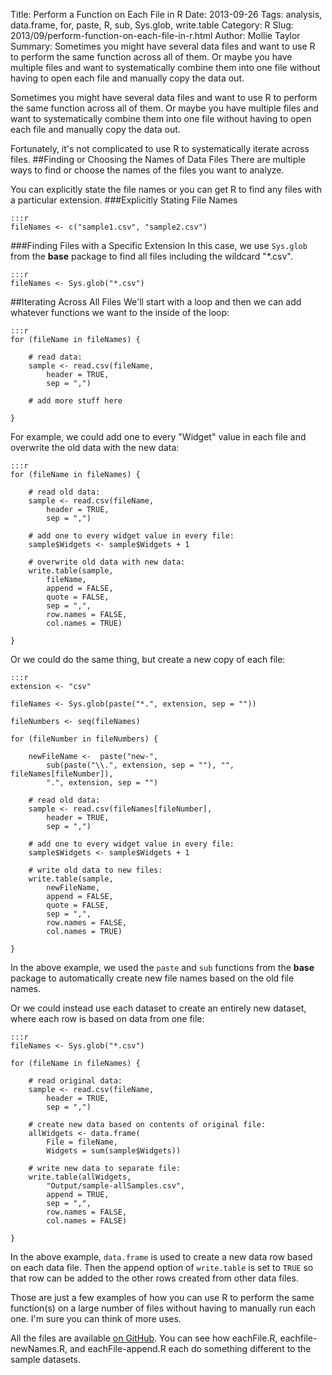 Title: Perform a Function on Each File in R
Date: 2013-09-26
Tags: analysis, data.frame, for, paste, R, sub, Sys.glob, write.table
Category: R
Slug: 2013/09/perform-function-on-each-file-in-r.html
Author: Mollie Taylor
Summary: Sometimes you might have several data files and want to use R to perform the same function across all of them. Or maybe you have multiple files and want to systematically combine them into one file without having to open each file and manually copy the data out.

Sometimes you might have several data files and want to use R to perform the same function across all of them. Or maybe you have multiple files and want to systematically combine them into one file without having to open each file and manually copy the data out.

Fortunately, it's not complicated to use R to systematically iterate across files.
##Finding or Choosing the Names of Data Files
There are multiple ways to find or choose the names of the files you want to analyze.

You can explicitly state the file names or you can get R to find any files with a particular extension.
###Explicitly Stating File Names

	:::r
	fileNames <- c("sample1.csv", "sample2.csv")

###Finding Files with a Specific Extension
In this case, we use ```Sys.glob``` from the **base** package to find all files including the wildcard "*.csv".

	:::r
	fileNames <- Sys.glob("*.csv")

##Iterating Across All Files
We'll start with a loop and then we can add whatever functions we want to the inside of the loop:

	:::r
	for (fileName in fileNames) {

		# read data:
		sample <- read.csv(fileName,
			header = TRUE,
			sep = ",")

		# add more stuff here

	}

For example, we could add one to every "Widget" value in each file and overwrite the old data with the new data:

	:::r
	for (fileName in fileNames) {

		# read old data:
		sample <- read.csv(fileName,
			header = TRUE,
			sep = ",")

		# add one to every widget value in every file:
		sample$Widgets <- sample$Widgets + 1
		
		# overwrite old data with new data:
		write.table(sample, 
			fileName,
			append = FALSE,
			quote = FALSE,
			sep = ",",
			row.names = FALSE,
			col.names = TRUE)

	}

Or we could do the same thing, but create a new copy of each file:

	:::r
	extension <- "csv"

	fileNames <- Sys.glob(paste("*.", extension, sep = ""))

	fileNumbers <- seq(fileNames)

	for (fileNumber in fileNumbers) {

		newFileName <-  paste("new-", 
			sub(paste("\\.", extension, sep = ""), "", fileNames[fileNumber]), 
			".", extension, sep = "")

		# read old data:
		sample <- read.csv(fileNames[fileNumber],
			header = TRUE,
			sep = ",")

		# add one to every widget value in every file:
		sample$Widgets <- sample$Widgets + 1
		
		# write old data to new files:
		write.table(sample, 
			newFileName,
			append = FALSE,
			quote = FALSE,
			sep = ",",
			row.names = FALSE,
			col.names = TRUE)

	}

In the above example, we used the ```paste``` and ```sub``` functions from the **base** package to automatically create new file names based on the old file names.

Or we could instead use each dataset to create an entirely new dataset, where each row is based on data from one file:

	:::r
	fileNames <- Sys.glob("*.csv")

	for (fileName in fileNames) {

		# read original data:
		sample <- read.csv(fileName,
			header = TRUE,
			sep = ",")

		# create new data based on contents of original file:
		allWidgets <- data.frame(
			File = fileName,
			Widgets = sum(sample$Widgets))
		
		# write new data to separate file:
		write.table(allWidgets, 
			"Output/sample-allSamples.csv",
			append = TRUE,
			sep = ",",
			row.names = FALSE,
			col.names = FALSE)

	}

In the above example, ```data.frame``` is used to create a new data row based on each data file. Then the append option of ```write.table``` is set to ```TRUE``` so that row can be added to the other rows created from other data files.

Those are just a few examples of how you can use R to perform the same function(s) on a large number of files without having to manually run each one. I'm sure you can think of more uses.

All the files are available [on GitHub](https://github.com/mollietaylor/iterate-across-files). You can see how eachFile.R, eachfile-newNames.R, and eachFile-append.R each do something different to the sample datasets.
